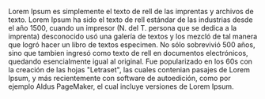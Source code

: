Lorem Ipsum es simplemente el texto de rell de las imprentas y archivos de texto. Lorem Ipsum ha sido el texto de rell estándar de las industrias desde el año 1500, cuando un impresor (N. del T.
 persona que se dedica a la imprenta) desconocido usó una galería de textos y los mezcló de tal manera que logró hacer un libro de textos especimen. No sólo sobrevivió 500 años,
  sino que tambien ingresó como texto de rell en documentos electrónicos, 
  quedando esencialmente igual al original. Fue popularizado en los 60s con 
  la creación de las hojas "Letraset", las cuales contenian pasajes de Lorem 
  Ipsum, y más recientemente con software de autoedición, como por ejemplo 
  Aldus PageMaker, el cual incluye versiones de Lorem Ipsum.
    